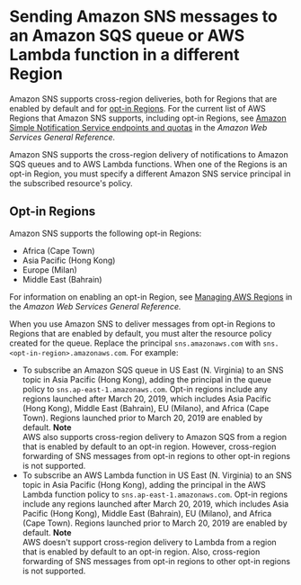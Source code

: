 # Sending Amazon SNS messages to an Amazon SQS queue or AWS Lambda function in a different Region<a name="sns-cross-region-delivery"></a>

Amazon SNS supports cross\-region deliveries, both for Regions that are enabled by default and for [opt\-in Regions](#opt-in-regions)\. For the current list of AWS Regions that Amazon SNS supports, including opt\-in Regions, see [Amazon Simple Notification Service endpoints and quotas](https://docs.aws.amazon.com/general/latest/gr/sns.html) in the *Amazon Web Services General Reference\.* 

Amazon SNS supports the cross\-region delivery of notifications to Amazon SQS queues and to AWS Lambda functions\. When one of the Regions is an opt\-in Region, you must specify a different Amazon SNS service principal in the subscribed resource's policy\.

## Opt\-in Regions<a name="opt-in-regions"></a>

Amazon SNS supports the following opt\-in Regions: 
+ Africa \(Cape Town\)
+ Asia Pacific \(Hong Kong\)
+ Europe \(Milan\)
+ Middle East \(Bahrain\)

For information on enabling an opt\-in Region, see [Managing AWS Regions](https://docs.aws.amazon.com/general/latest/gr/rande-manage.html) in the *Amazon Web Services General Reference\.*

When you use Amazon SNS to deliver messages from opt\-in Regions to Regions that are enabled by default, you must alter the resource policy created for the queue\. Replace the principal `sns.amazonaws.com` with `sns.<opt-in-region>.amazonaws.com`\. For example:
+  To subscribe an Amazon SQS queue in US East \(N\. Virginia\) to an SNS topic in Asia Pacific \(Hong Kong\), adding the principal in the queue policy to `sns.ap-east-1.amazonaws.com`\. Opt\-in regions include any regions launched after March 20, 2019, which includes Asia Pacific \(Hong Kong\), Middle East \(Bahrain\), EU \(Milano\), and Africa \(Cape Town\)\. Regions launched prior to March 20, 2019 are enabled by default\. 
**Note**  
AWS also supports cross\-region delivery to Amazon SQS from a region that is enabled by default to an opt\-in region\. However, cross\-region forwarding of SNS messages from opt\-in regions to other opt\-in regions is not supported\. 
+  To subscribe an AWS Lambda function in US East \(N\. Virginia\) to an SNS topic in Asia Pacific \(Hong Kong\), adding the principal in the AWS Lambda function policy to `sns.ap-east-1.amazonaws.com`\. Opt\-in regions include any regions launched after March 20, 2019, which includes Asia Pacific \(Hong Kong\), Middle East \(Bahrain\), EU \(Milano\), and Africa \(Cape Town\)\. Regions launched prior to March 20, 2019 are enabled by default\. 
**Note**  
AWS doesn't support cross\-region delivery to Lambda from a region that is enabled by default to an opt\-in region\. Also, cross\-region forwarding of SNS messages from opt\-in regions to other opt\-in regions is not supported\. 